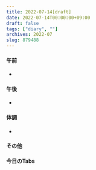 ```yaml
---
title: 2022-07-14[draft]
date: 2022-07-14T00:00:00+09:00
draft: false
tags: ["diary", ""]
archives: 2022-07
slug: 879488
---
```

#### 午前
- 
#### 午後
- 
#### 体調
- 
#### その他
#### 今日のTabs